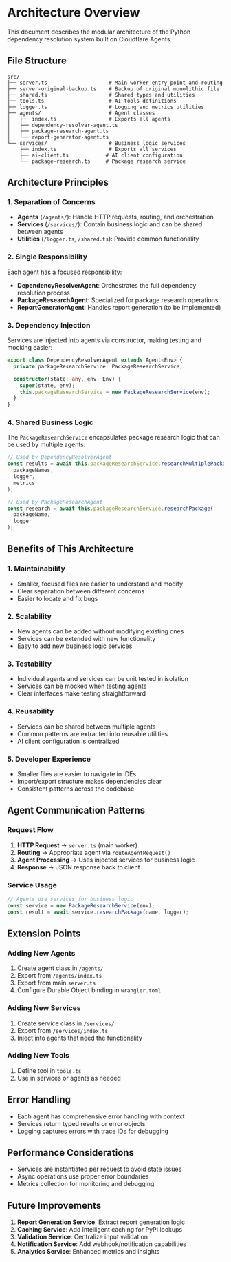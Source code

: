 # Architecture Overview

This document describes the modular architecture of the Python dependency resolution system built on Cloudflare Agents.

## File Structure

```
src/
├── server.ts                    # Main worker entry point and routing
├── server-original-backup.ts    # Backup of original monolithic file
├── shared.ts                    # Shared types and utilities
├── tools.ts                     # AI tools definitions
├── logger.ts                    # Logging and metrics utilities
├── agents/                      # Agent classes
│   ├── index.ts                 # Exports all agents
│   ├── dependency-resolver-agent.ts
│   ├── package-research-agent.ts
│   └── report-generator-agent.ts
└── services/                    # Business logic services
    ├── index.ts                 # Exports all services
    ├── ai-client.ts            # AI client configuration
    └── package-research.ts     # Package research service
```

## Architecture Principles

### 1. Separation of Concerns

- **Agents** (`/agents/`): Handle HTTP requests, routing, and orchestration
- **Services** (`/services/`): Contain business logic and can be shared between agents
- **Utilities** (`/logger.ts`, `/shared.ts`): Provide common functionality

### 2. Single Responsibility

Each agent has a focused responsibility:

- **DependencyResolverAgent**: Orchestrates the full dependency resolution process
- **PackageResearchAgent**: Specialized for package research operations
- **ReportGeneratorAgent**: Handles report generation (to be implemented)

### 3. Dependency Injection

Services are injected into agents via constructor, making testing and mocking easier:

```typescript
export class DependencyResolverAgent extends Agent<Env> {
  private packageResearchService: PackageResearchService;

  constructor(state: any, env: Env) {
    super(state, env);
    this.packageResearchService = new PackageResearchService(env);
  }
}
```

### 4. Shared Business Logic

The `PackageResearchService` encapsulates package research logic that can be used by multiple agents:

```typescript
// Used by DependencyResolverAgent
const results = await this.packageResearchService.researchMultiplePackages(
  packageNames,
  logger,
  metrics
);

// Used by PackageResearchAgent
const research = await this.packageResearchService.researchPackage(
  packageName,
  logger
);
```

## Benefits of This Architecture

### 1. **Maintainability**

- Smaller, focused files are easier to understand and modify
- Clear separation between different concerns
- Easier to locate and fix bugs

### 2. **Scalability**

- New agents can be added without modifying existing ones
- Services can be extended with new functionality
- Easy to add new business logic services

### 3. **Testability**

- Individual agents and services can be unit tested in isolation
- Services can be mocked when testing agents
- Clear interfaces make testing straightforward

### 4. **Reusability**

- Services can be shared between multiple agents
- Common patterns are extracted into reusable utilities
- AI client configuration is centralized

### 5. **Developer Experience**

- Smaller files are easier to navigate in IDEs
- Import/export structure makes dependencies clear
- Consistent patterns across the codebase

## Agent Communication Patterns

### Request Flow

1. **HTTP Request** → `server.ts` (main worker)
2. **Routing** → Appropriate agent via `routeAgentRequest()`
3. **Agent Processing** → Uses injected services for business logic
4. **Response** → JSON response back to client

### Service Usage

```typescript
// Agents use services for business logic
const service = new PackageResearchService(env);
const result = await service.researchPackage(name, logger);
```

## Extension Points

### Adding New Agents

1. Create agent class in `/agents/`
2. Export from `/agents/index.ts`
3. Export from main `server.ts`
4. Configure Durable Object binding in `wrangler.toml`

### Adding New Services

1. Create service class in `/services/`
2. Export from `/services/index.ts`
3. Inject into agents that need the functionality

### Adding New Tools

1. Define tool in `tools.ts`
2. Use in services or agents as needed

## Error Handling

- Each agent has comprehensive error handling with context
- Services return typed results or error objects
- Logging captures errors with trace IDs for debugging

## Performance Considerations

- Services are instantiated per request to avoid state issues
- Async operations use proper error boundaries
- Metrics collection for monitoring and debugging

## Future Improvements

1. **Report Generation Service**: Extract report generation logic
2. **Caching Service**: Add intelligent caching for PyPI lookups
3. **Validation Service**: Centralize input validation
4. **Notification Service**: Add webhook/notification capabilities
5. **Analytics Service**: Enhanced metrics and insights
